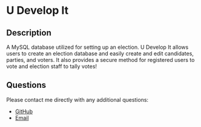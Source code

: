 # U Develop It

## Description
A MySQL database utilized for setting up an election.  U Develop It allows users to create an election database and easily create and edit candidates, parties, and voters.  It also provides a secure method for registered users to vote and election staff to tally votes!

## **Questions**
Please contact me directly with any additional questions:
* [GitHub](https://github.com/ChristopherLawn)
* [Email](mailto:christopher.lawn@yahoo.com)